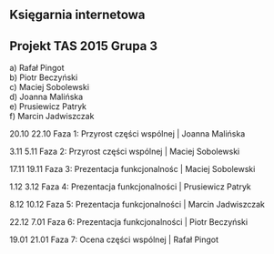 ## Księgarnia internetowa
## Projekt TAS 2015 Grupa 3

a) Rafał Pingot  
b) Piotr Beczyński  
c) Maciej Sobolewski  
d) Joanna Malińska   
e) Prusiewicz Patryk  
f) Marcin Jadwiszczak   

20.10 22.10 Faza 1: Przyrost części wspólnej | Joanna Malińska

3.11 5.11 Faza 2: Przyrost części wspólnej | Maciej Sobolewski

17.11 19.11 Faza 3: Prezentacja funkcjonalnośc | Maciej Sobolewski

1.12 3.12 Faza 4: Prezentacja funkcjonalności | Prusiewicz Patryk

8.12 10.12 Faza 5: Prezentacja funkcjonalności | Marcin Jadwiszczak

22.12 7.01 Faza 6: Prezentacja funkcjonalności | Piotr Beczyński

19.01 21.01 Faza 7: Ocena części wspólnej | Rafał Pingot
